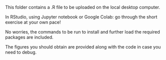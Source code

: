 
This folder contains a .R file to be uploaded on the local desktop computer.

In RStudio, using Jupyter notebook or Google Colab: go through the short exercise at your own pace! 

No worries, the commands to be run to install and further load the required packages are included.

The figures you should obtain are provided along with the code in case you need to debug. 
